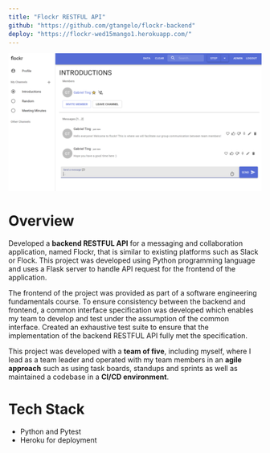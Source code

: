 ```yaml
---
title: "Flockr RESTFUL API"
github: "https://github.com/gtangelo/flockr-backend"
deploy: "https://flockr-wed15mango1.herokuapp.com/"
---
```


![Flockr](../assets/flockr.png)

# Overview
Developed a **backend RESTFUL API** for a messaging and collaboration application, named Flockr, that is similar to existing platforms such as Slack or Flock. This project was developed using Python programming language and uses a Flask server to handle API request for the frontend of the application. 

The frontend of the project was provided as part of a software engineering fundamentals course. To ensure consistency between the backend and frontend, a common interface specification was developed which enables my team to develop and test under the assumption of the common interface. Created an exhaustive test suite to ensure that the implementation of the backend RESTFUL API fully met the specification.

This project was developed with a **team of five**, including myself, where I lead as a team leader and operated with my team members in an **agile approach** such as using task boards, standups and sprints as well as maintained a codebase in a **CI/CD environment**.

# Tech Stack
- Python and Pytest
- Heroku for deployment